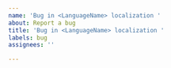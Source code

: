 ```yaml
---
name: 'Bug in <LanguageName> localization '
about: Report a bug
title: 'Bug in <LanguageName> localization '
labels: bug
assignees: ''

---
```



